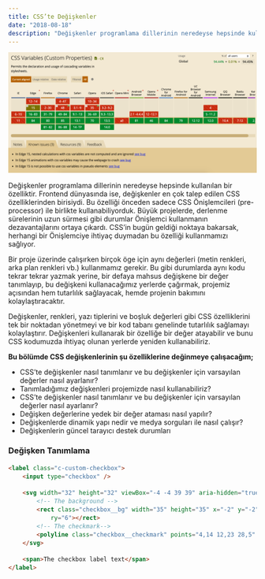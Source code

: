 ```yaml
---
title: CSS’te Değişkenler
date: "2018-08-18"
description: "Değişkenler programlama dillerinin neredeyse hepsinde kullanılan bir özelliktir. Frontend dünyasında ise, değişkenler en çok talep edilen CSS özelliklerinden birisiydi."
---
```


![Thumbnail](./browser-support.png)


Değişkenler programlama dillerinin neredeyse hepsinde kullanılan bir özelliktir. Frontend dünyasında ise, değişkenler en çok talep edilen CSS özelliklerinden birisiydi. Bu özelliği önceden sadece CSS Önişlemcileri (pre-processor) ile birlikte kullanabiliyorduk. Büyük projelerde, derlenme sürelerinin uzun sürmesi gibi durumlar Önişlemci kullanmanın dezavantajlarını ortaya çıkardı. CSS’in bugün geldiği noktaya bakarsak, herhangi bir Önişlemciye ihtiyaç duymadan bu özelliği kullanmamızı sağlıyor.

Bir proje üzerinde çalışırken birçok öge için aynı değerleri (metin renkleri, arka plan renkleri vb.) kullanmamız gerekir. Bu gibi durumlarda aynı kodu tekrar tekrar yazmak yerine, bir defaya mahsus değişkene bir değer tanımlayıp, bu değişkeni kullanacağımız yerlerde çağırmak, projemiz açısından hem tutarlılık sağlayacak, hemde projenin bakımını kolaylaştıracaktır.

Değişkenler, renkleri, yazı tiplerini ve boşluk değerleri gibi CSS özelliklerini tek bir noktadan yönetmeyi ve bir kod tabanı genelinde tutarlılık sağlamayı kolaylaştırır. Değişkenleri kullanarak bir özelliğe bir değer atayabilir ve bunu CSS kodumuzda ihtiyaç olunan yerlerde yeniden kullanabiliriz.

**Bu bölümde CSS değişkenlerinin şu özelliklerine değinmeye çalışacağım;**


* CSS’te değişkenler nasıl tanımlanır ve bu değişkenler için varsayılan değerler nasıl ayarlanır?
* Tanımladığımız değişkenleri projemizde nasıl kullanabiliriz?
* CSS’te değişkenler nasıl tanımlanır ve bu değişkenler için varsayılan değerler nasıl ayarlanır?
* Değişken değerlerine yedek bir değer ataması nasıl yapılır?
* Değişkenlerde dinamik yapı nedir ve medya sorguları ile nasıl çalışır?
* Değişkenlerin güncel tarayıcı destek durumları


### Değişken Tanımlama


```html
<label class="c-custom-checkbox">
    <input type="checkbox" />

    <svg width="32" height="32" viewBox="-4 -4 39 39" aria-hidden="true" focusable="false">
        <!-- The background -->
        <rect class="checkbox__bg" width="35" height="35" x="-2" y="-2" stroke="currentColor" fill="none" stroke-width="3" rx="6"
            ry="6"></rect>
        <!-- The checkmark-->
        <polyline class="checkbox__checkmark" points="4,14 12,23 28,5" stroke="transparent" stroke-width="4" fill="none"></polyline>
    </svg>

    <span>The checkbox label text</span>
</label>
```



